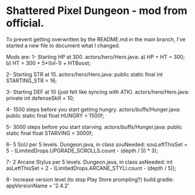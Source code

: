 # Shattered Pixel Dungeon - mod from official.

To prevent getting overwritten by the README.md in the main branch, I've started a new file to document what I changed.

Mods are:
1- Starting HP at 300.
actors/hero/Hero.java: 
    a) HP = HT = 300;
    b) HT = 300 + 5*(lvl-1) + HTBoost;

2- Starting STR at 15.
actors/hero/Hero.java: public static final int STARTING_STR = 16;

3- Starting DEF at 10 (just felt like syncing with ATK).
actors/hero/Hero.java: private int defenseSkill = 10;


4- 1500 steps before you start getting hungry.
actors/buffs/Hunger.java: public static final float HUNGRY = 1500f;

5- 3000 steps before you start starving.
actors/buffs/Hunger.java: public static final float STARVING = 3000f;

6- 5 SoU per 5 levels.
Dungeon.java, in class souNeeded: souLeftThisSet = 5 - (LimitedDrops.UPGRADE_SCROLLS.count - (depth / 5) * 3);

7- 2 Arcane Stylus per 5 levels.
Dungeon.java, in class asNeeded: int asLeftThisSet = 2 - (LimitedDrops.ARCANE_STYLI.count - (depth / 5));

8- Increase version level (to stop Play Store prompting?)
build.gradle: appVersionName = '2.4.2'